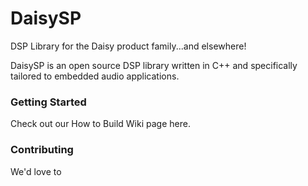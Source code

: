 # DaisySP
DSP Library for the Daisy product family...and elsewhere!

DaisySP is an open source DSP library written in C++ and specifically tailored to embedded audio applications. 
 
### Getting Started
Check out our How to Build Wiki page here. 

### Contributing
We'd love to 

